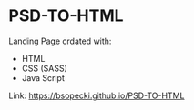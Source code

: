 # PSD-TO-HTML
Landing Page crdated with:
- HTML
- CSS (SASS)
- Java Script

Link: https://bsopecki.github.io/PSD-TO-HTML